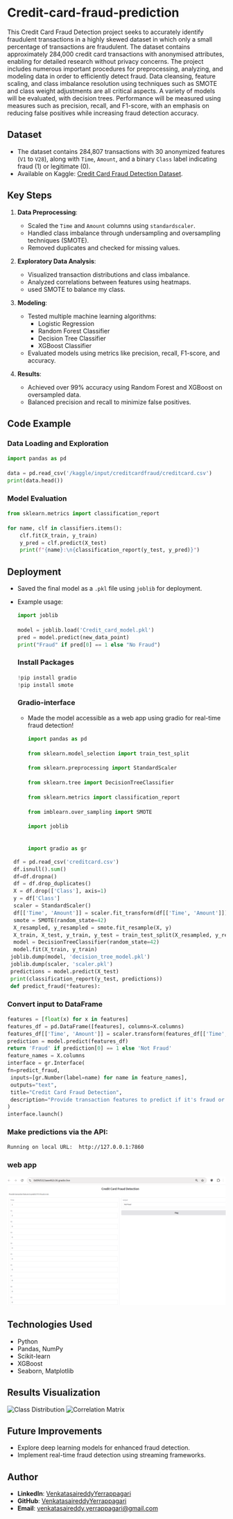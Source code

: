 # Credit-card-fraud-prediction
This Credit Card Fraud Detection project seeks to accurately identify fraudulent transactions in a highly skewed dataset in which only a small percentage of transactions are fraudulent. The dataset contains approximately 284,000 credit card transactions with anonymised attributes, enabling for detailed research without privacy concerns.
The project includes numerous important procedures for preprocessing, analyzing, and modeling data in order to efficiently detect fraud. Data cleansing, feature scaling, and class imbalance resolution using techniques such as SMOTE and class weight adjustments are all critical aspects. A variety of models will be evaluated, with decision trees. Performance will be measured using measures such as precision, recall, and F1-score, with an emphasis on reducing false positives while increasing fraud detection accuracy.

## Dataset
- The dataset contains 284,807 transactions with 30 anonymized features (`V1` to `V28`), along with `Time`, `Amount`, and a binary `Class` label indicating fraud (1) or legitimate (0).
- Available on Kaggle: [Credit Card Fraud Detection Dataset](https://www.kaggle.com/).

## Key Steps
1. **Data Preprocessing**:
   - Scaled the `Time` and `Amount` columns using `standardscaler`.
   - Handled class imbalance through undersampling and oversampling techniques (SMOTE).
   - Removed duplicates and checked for missing values.

2. **Exploratory Data Analysis**:
   - Visualized transaction distributions and class imbalance.
   - Analyzed correlations between features using heatmaps.
   - used SMOTE to balance my class.

3. **Modeling**:
   - Tested multiple machine learning algorithms:
     - Logistic Regression
     - Random Forest Classifier
     - Decision Tree Classifier
     - XGBoost Classifier
   - Evaluated models using metrics like precision, recall, F1-score, and accuracy.

4. **Results**:
   - Achieved over 99% accuracy using Random Forest and XGBoost on oversampled data.
   - Balanced precision and recall to minimize false positives.

## Code Example
### Data Loading and Exploration
```python
import pandas as pd

data = pd.read_csv('/kaggle/input/creditcardfraud/creditcard.csv')
print(data.head())
```

### Model Evaluation
```python
from sklearn.metrics import classification_report

for name, clf in classifiers.items():
    clf.fit(X_train, y_train)
    y_pred = clf.predict(X_test)
    print(f"{name}:\n{classification_report(y_test, y_pred)}")
```

## Deployment
- Saved the final model as a `.pkl` file using `joblib` for deployment.
- Example usage:
  ```python
  import joblib

  model = joblib.load('Credit_card_model.pkl')
  pred = model.predict(new_data_point)
  print("Fraud" if pred[0] == 1 else "No Fraud")
  ```
  ### Install Packages
  ```python
  !pip install gradio
  !pip install smote
  ```
  
  ### Gradio-interface
  - Made the model accessible as a web app using gradio for real-time fraud detection!
    ```python
    import pandas as pd
    
    from sklearn.model_selection import train_test_split

    from sklearn.preprocessing import StandardScaler

    from sklearn.tree import DecisionTreeClassifier

    from sklearn.metrics import classification_report
    
    from imblearn.over_sampling import SMOTE

    import joblib
    

    import gradio as gr
    ```
    
 ```python
   df = pd.read_csv('creditcard.csv')
   df.isnull().sum()
   df=df.dropna()
   df = df.drop_duplicates()
   X = df.drop(['Class'], axis=1)
   y = df['Class']
   scaler = StandardScaler()
   df[['Time', 'Amount']] = scaler.fit_transform(df[['Time', 'Amount']])
   smote = SMOTE(random_state=42)
   X_resampled, y_resampled = smote.fit_resample(X, y)
   X_train, X_test, y_train, y_test = train_test_split(X_resampled, y_resampled, test_size=0.2, random_state=42)
   model = DecisionTreeClassifier(random_state=42)
   model.fit(X_train, y_train)
  joblib.dump(model, 'decision_tree_model.pkl')
  joblib.dump(scaler, 'scaler.pkl')
  predictions = model.predict(X_test)
  print(classification_report(y_test, predictions))
  def predict_fraud(*features):
  ```
 ### Convert input to DataFrame
   ```python
 features = [float(x) for x in features]
 features_df = pd.DataFrame([features], columns=X.columns)
 features_df[['Time', 'Amount']] = scaler.transform(features_df[['Time', 'Amount']])
 prediction = model.predict(features_df)
 return 'Fraud' if prediction[0] == 1 else 'Not Fraud'
feature_names = X.columns
interface = gr.Interface(
  fn=predict_fraud,
    inputs=[gr.Number(label=name) for name in feature_names],
    outputs="text",
    title="Credit Card Fraud Detection",
    description="Provide transaction features to predict if it's fraud or not."
)
interface.launch()
```

### Make predictions via the API:
```bash
Running on local URL:  http://127.0.0.1:7860
```
### web app 
![image alt](https://github.com/Venkatasaireddy984/Credit-card-fraud-prediction/blob/0c90e1644d7ab49cffc979c6b470a8cc585ff172/Screenshot%202025-03-04%20175516.png)

## Technologies Used
- Python
- Pandas, NumPy
- Scikit-learn
- XGBoost
- Seaborn, Matplotlib

## Results Visualization
![Class Distribution](path/to/class-distribution-plot.png)
![Correlation Matrix](path/to/correlation-matrix.png)

## Future Improvements
- Explore deep learning models for enhanced fraud detection.
- Implement real-time fraud detection using streaming frameworks.

## Author
- **LinkedIn**: [VenkatasaireddyYerrappagari](linkedin.com/in/venkata-sai-reddy-yerrappagari-7304a32b7 )
- **GitHub**: [VenkatasaireddyYerrappagari](https://github.com/Venkatasaireddy984/workco.git)
- **Email**: venkatasaireddy.yerrappagari@gmail.com
